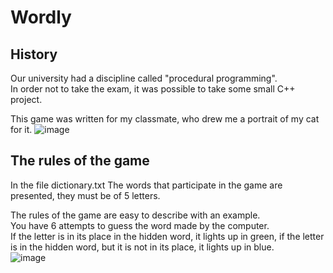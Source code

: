 # Wordly

## History

Our university had a discipline called "procedural programming".                                                                                                                                            
In order not to take the exam, it was possible to take some small C++ project.

This game was written for my classmate, who drew me a portrait of my cat for it.
![image](https://github.com/zpnst/wordly/assets/105946529/c8eaf8ff-5f22-4ec6-aa73-6982844d5046)

## The rules of the game

In the file dictionary.txt The words that participate in the game are presented, they must be of 5 letters.

The rules of the game are easy to describe with an example.                                                                                                                                                
You have 6 attempts to guess the word made by the computer.                                                                                                                                                
If the letter is in its place in the hidden word, it lights up in green, if the letter is in the hidden word, but it is not in its place, it lights up in blue.                                            
![image](https://github.com/zpnst/wordly/assets/105946529/f0247ddc-5544-47ab-8b0d-c1b2509fb38e)
